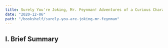 ```yaml
---
title: Surely You're Joking, Mr. Feynman! Adventures of a Curious Character
date: "2020-12-06"
path: "/bookshelf/surely-you-are-joking-mr-feynman"
---
```


## I. Brief Summary
